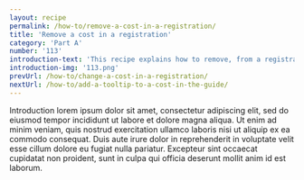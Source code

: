 ```yaml
---
layout: recipe
permalink: /how-to/remove-a-cost-in-a-registration/
title: 'Remove a cost in a registration'
category: 'Part A'
number: '113'
introduction-text: 'This recipe explains how to remove, from a registration, a cost that does not apply anymore.'
introduction-img: '113.png'
prevUrl: /how-to/change-a-cost-in-a-registration/
nextUrl: /how-to/add-a-tooltip-to-a-cost-in-the-guide/
---
```


Introduction lorem ipsum dolor sit amet, consectetur adipiscing elit, sed do eiusmod tempor incididunt ut labore et dolore magna aliqua. Ut enim ad minim veniam, quis nostrud exercitation ullamco laboris nisi ut aliquip ex ea commodo consequat. Duis aute irure dolor in reprehenderit in voluptate velit esse cillum dolore eu fugiat nulla pariatur. Excepteur sint occaecat cupidatat non proident, sunt in culpa qui officia deserunt mollit anim id est laborum.

